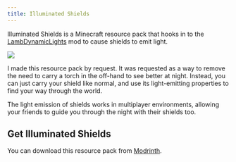```yaml
---
title: Illuminated Shields
---
```

Illuminated Shields is a Minecraft resource pack that hooks in to the [LambDynamicLights](https://modrinth.com/mod/lambdynamiclights) mod to cause shields to emit light.

![](/images/minecraft/illuminated-shields/9e5504fe6b6a2c2944143eeacf7e419f8c601d86.png)

I made this resource pack by request. It was requested as a way to remove the need to carry a torch in the off-hand to see better at night. Instead, you can just carry your shield like normal, and use its light-emitting properties to find your way through the world.

The light emission of shields works in multiplayer environments, allowing your friends to guide you through the night with their shields too.

## Get Illuminated Shields

You can download this resource pack from [Modrinth](https://modrinth.com/resourcepack/illuminated-shields).
